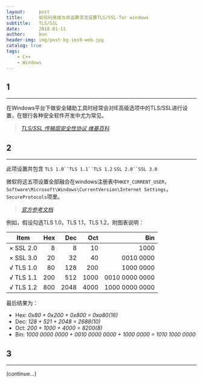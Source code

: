 ```yaml
---
layout:     post
title:      如何利用或与非运算灵活设置TLS/SSL-for windows
subtitle:   TLS/SSL
date:       2018-01-11
author:     kun
header-img: img/post-bg-ios9-web.jpg
catalog: true
tags:
    - C++
    - Windows
---
```



## 1
***
在Windows平台下做安全辅助工具时经常会对IE高级选项中的TLS/SSL进行设置，在银行各种安全软件开发中尤为常见。

> _[TLS/SSL 传输层安全性协议 维基百科](https://zh.wikipedia.org/wiki/%E5%82%B3%E8%BC%B8%E5%B1%A4%E5%AE%89%E5%85%A8%E6%80%A7%E5%8D%94%E5%AE%9A)_

## 2
***
此项设置共包含
`TLS 1.0``TLS 1.1``TLS 1.2`
`SSL 2.0``SSL 3.0`

微软将这五项设置全部融合在windows注册表中`HKEY_CURRENT_USER`，`Software\Microsoft\Windows\CurrentVersion\Internet Settings`，`SecureProtocols`项里。
> _[官方参考文档](https://support.microsoft.com/en-us/help/3140245/update-to-enable-tls-1-1-and-tls-1-2-as-a-default-secure-protocols-in)_

例如，假设勾选TLS 1.0，TLS 1.1，TLS 1.2，附图表说明：

|  Item   | Hex | Dec | Oct |     Bin      |
|:-------:|----:|----:|----:|-------------:|
|× SSL 2.0|    8|    8|   10|          1000|
|× SSL 3.0|   20|   32|   40|     0010 0000|
|√ TLS 1.0|   80|  128|  200|     1000 0000|
|√ TLS 1.1|  200|  512| 1000|0010 0000 0000|
|√ TLS 1.2|  800| 2048| 4000|1000 0000 0000|

最后结果为：
* Hex: *0x80 + 0x200 + 0x800 = 0xa80(16)*
* Dec: *128 + 521 + 2048 = 2688(10)*
* Oct: *200 + 1000 + 4000 = 8200(8)*
* Bin: *1000 0000 0000 + 0010 0000 0000 + 1000 0000 = 1010 1000 0000*

## 3
***
(continue...)